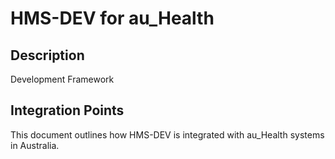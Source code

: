 # HMS-DEV for au_Health

## Description

Development Framework

## Integration Points

This document outlines how HMS-DEV is integrated with au_Health systems in Australia.
